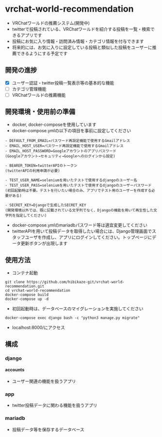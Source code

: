 # vrchat-world-recommendation
- VRChatワールドの推薦システム(開発中)
- twitterで投稿されている、VRChatワールドを紹介する投稿を一覧・検索できるアプリです
- 投稿にお気に入り情報・訪問済み情報・カテゴリ情報を付与できます
- 将来的には、お気に入りに設定している投稿と類似した投稿をユーザーに推薦できるようにする予定です

## 開発の進捗
- [x] ユーザー認証・twitter投稿一覧表示等の基本的な機能
- [ ] カテゴリ管理機能
- [ ] VRChatワールドの推薦機能

## 開発環境・使用前の準備
- docker, docker-composeを使用しています
- docker-compose.ymlの以下の項目を事前に設定してください
```
- DEFAULT_FROM_EMAIL=パスワード再設定機能で使用するGmailアドレス
- EMAIL_HOST_USER=パスワード再設定機能で使用するGmailアドレス
- EMAIL_HOST_PASSWORD=Googleアカウントのアプリパスワード
(Googleアカウント→セキュリティ→Googleへのログインから設定)

- BEARER_TOKEN=twitterAPIのトークン
(twitterAPIの利用申請が必要)

- TEST_USER_NAME=seleniumを用いたテストで使用するdjangoのユーザー名
- TEST_USER_PASS=seleniumを用いたテストで使用するdjangoのユーザーパスワード
(初回起動時は不要。テストを行いたい場合のみ、アプリでテスト用のユーザーを作成する必要がある)

- SECRET_KEY=Djangoで生成したSECRET_KEY
(開発環境以外では、既に記載されている文字列でなく、Djangoの機能を用いて再生性した文字列を指定してください)
```
- docker-compose.ymlのmariadbパスワード等は適宜変更してください
- twitterAPIを用いて投稿データを取得したい場合には、Django管理画面でスタッフユーザを作成し、アプリにログインしてください。トップページにデータ更新ボタンが出現します

## 使用方法
- コンテナ起動
```
git clone https://github.com/hibikaze-git/vrchat-world-recommendation.git
cd vrchat-world-recommendation
docker-compose build
docker-compose up -d
```
- 初回起動時は、データベースのマイグレーションを実施してください
```
docker-compose exec django bash -c "python3 manage.py migrate"
```
- localhost:8000/にアクセス

## 構成
### django
#### accounts
- ユーザー関連の機能を扱うアプリ

### app
- twitter投稿データに関わる機能を扱うアプリ

### mariadb
- 投稿データ等を保存するデータベース